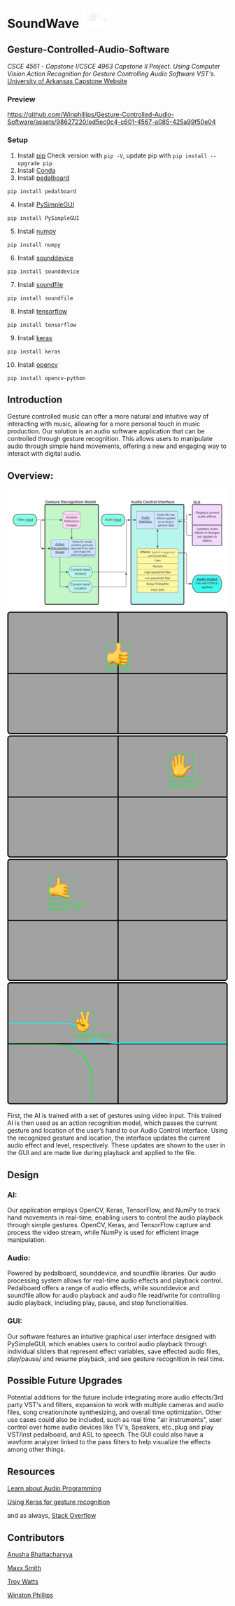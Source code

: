 # SoundWave ![process flowchart](img/SoundWave-logo.png)

## Gesture-Controlled-Audio-Software
*CSCE 4561 - Capstone I/CSCE 4963 Capstone II Project. Using Computer Vision Action Recognition for Gesture Controlling Audio Software VST's.*
[University of Arkansas Capstone Website](https://capstone-csce.uark.edu/fall-2022-spring-2023/team-13-19-fa22/team-19-gesture-controlled-audio-software/)

### Preview

https://github.com/Winphillips/Gesture-Controlled-Audio-Software/assets/98627220/ed5ec0c4-c601-4567-a085-425a99f50e04

### Setup
1. Install [pip](https://pip.pypa.io/en/stable/)
Check version with ```pip -V```, update pip with ```pip install --upgrade pip```
2. Install [Conda](https://conda.io/projects/conda/en/latest/user-guide/install/index.html)
3. Install [pedalboard](https://github.com/spotify/pedalboard)
```
pip install pedalboard
```
4. Install [PySimpleGUI](https://www.pysimplegui.org/en/latest/)
```
pip install PySimpleGUI
```
5. Install [numpy](https://numpy.org)
```
pip install numpy
```
6. Install [sounddevice](https://python-sounddevice.readthedocs.io/en/0.4.6/)
```
pip install sounddevice
```
7. Install [soundfile](https://pysoundfile.readthedocs.io/en/latest/)
```
pip install soundfile
```
8. Install [tensorflow](https://www.tensorflow.org/install/pip)
```
pip install tensorflow
```
9. Install [keras](https://keras.io)
```
pip install keras
```
10. Install [opencv](https://pypi.org/project/opencv-python/)
```
pip install opencv-python
```

## Introduction

Gesture controlled music can offer a more natural and intuitive way of interacting with music, allowing for a more personal touch in music production. Our solution is an audio software application that can be controlled through gesture recognition. This allows users to manipulate audio through simple hand movements, offering a new and engaging way to interact with digital audio.

## Overview:

![process flowchart](img/flowchart.png)
![Gain](img/Gain.png)
![Reverb](img/Reverb.png)
![Delay](img/Delay.png)
![Low-Pass Filter](img/Lowpass.png)

First, the AI is trained with a set of gestures using video input. This trained AI is then used as an action recognition model, which passes the current gesture and location of the user’s hand to our Audio Control Interface. Using the recognized gesture and location, the interface updates the current audio effect and level, respectively. These updates are shown to the user in the GUI and are made live during playback and applied to the file.

## Design

### AI: 

Our application employs OpenCV, Keras, TensorFlow, and NumPy to track hand movements in real-time, enabling users to control the audio playback through simple gestures. OpenCV, Keras, and TensorFlow capture and process the video stream, while NumPy is used for efficient image manipulation.

### Audio:

Powered by pedalboard, sounddevice, and soundfile libraries. Our audio processing system allows for real-time audio effects and playback control. Pedalboard offers a range of audio effects, while sounddevice and soundfile allow for audio playback and audio file read/write for controlling audio playback, including play, pause, and stop functionalities.

### GUI: 

Our software features an intuitive graphical user interface designed with PySimpleGUI, which enables users to control audio playback through individual sliders that represent effect variables, save effected audio files, play/pause/ and resume playback, and see gesture recognition in real time.

## Possible Future Upgrades

Potential additions for the future include integrating more audio effects/3rd party VST's and filters, expansion to work with multiple cameras and audio files, song creation/note synthesizing, and overall time optimization. Other use cases could also be included, such as real time "air instruments", user control over home audio devices like TV's, Speakers, etc.,plug and play VST/inst pedalboard, and ASL to speech. The GUI could also have a wavform analyzer linked to the pass filters to help visualize the effects among other things.

## Resources
[Learn about Audio Programming](https://www.theaudioprogrammer.com)

[Using Keras for gesture recognition](https://github.com/cmasch/squeezenet)

and as always, [Stack Overflow](https://stackoverflow.com)


## Contributors
[Anusha Bhattacharyya](https://capstone-csce.uark.edu/fall-2022-spring-2023/team-13-19-fa22/team-19-gesture-controlled-audio-software/auto-draft/)

[Maxx Smith](https://capstone-csce.uark.edu/fall-2022-spring-2023/team-13-19-fa22/team-19-gesture-controlled-audio-software/maxx-smith/)

[Troy Watts](https://capstone-csce.uark.edu/fall-2022-spring-2023/team-13-19-fa22/team-19-gesture-controlled-audio-software/troy-watts-student-page/)

[Winston Phillips](https://capstone-csce.uark.edu/fall-2022-spring-2023/team-13-19-fa22/team-19-gesture-controlled-audio-software/winston-phillips/)
